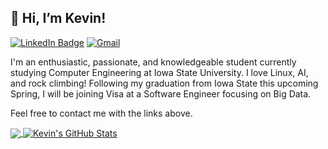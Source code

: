 ## 👋 Hi, I’m Kevin!

[![LinkedIn Badge](https://img.shields.io/badge/-LinkedIn-0e76a8?style=flat-square&logo=Linkedin&logoColor=white)](https://www.linkedin.com/in/kevinlinvxd/)
[![Gmail](https://img.shields.io/badge/Gmail-D14836?style=flat-square&logo=gmail&logoColor=white)](mailto:kevinlin.vxd@gmail.com)

I'm an enthusiastic, passionate, and knowledgeable student currently studying Computer Engineering at Iowa State University. I love Linux, AI, and rock climbing!
Following my graduation from Iowa State this upcoming Spring, I will be joining Visa at a Software Engineer focusing on Big Data.

Feel free to contact me with the links above.

<a href="https://github.com/kevinlinvxd/kevinlinvxd">
  <img align="center" src="https://github-readme-stats.vercel.app/api/top-langs/?username=kevinlinvxd&layout=compact&title_color=ffffff&text_color=c9cacc&icon_color=2bbc8a&bg_color=1d1f21&langs_count=6&count_private=true" /> 
</a>
<a href="https://github.com/kevinlinvxd/kevinlinvxd">
  <img align="center" src="https://github-readme-stats.vercel.app/api?username=kevinlinvxd&show_icons=true&line_height=20&count_private=true&title_color=ffffff&text_color=c9cacc&icon_color=2bbc8a&bg_color=1d1f21" alt="Kevin's GitHub Stats" />
</a>

<!---
kevinlinvxd/kevinlinvxd is a ✨ special ✨ repository because its `README.md` (this file) appears on your GitHub profile.
You can click the Preview link to take a look at your changes.
--->
